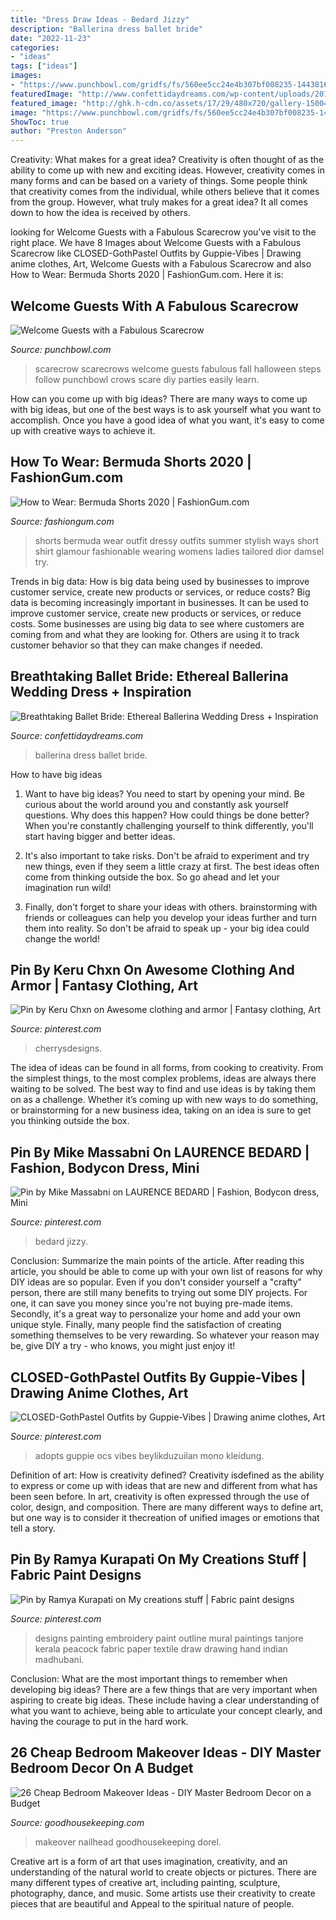 ```yaml
---
title: "Dress Draw Ideas - Bedard Jizzy"
description: "Ballerina dress ballet bride"
date: "2022-11-23"
categories:
- "ideas"
tags: ["ideas"]
images:
- "https://www.punchbowl.com/gridfs/fs/560ee5cc24e4b307bf008235-1443816908"
featuredImage: "http://www.confettidaydreams.com/wp-content/uploads/2017/02/Ballerina-Wedding-Dress-25.jpg"
featured_image: "http://ghk.h-cdn.co/assets/17/29/480x720/gallery-1500491778-headboard.jpg"
image: "https://www.punchbowl.com/gridfs/fs/560ee5cc24e4b307bf008235-1443816908"
ShowToc: true
author: "Preston Anderson"
---
```



Creativity: What makes for a great idea?
Creativity is often thought of as the ability to come up with new and exciting ideas. However, creativity comes in many forms and can be based on a variety of things. Some people think that creativity comes from the individual, while others believe that it comes from the group. However, what truly makes for a great idea? It all comes down to how the idea is received by others.

	

		
looking for Welcome Guests with a Fabulous Scarecrow you've visit to the right place. We have 8 Images about Welcome Guests with a Fabulous Scarecrow like CLOSED-GothPastel Outfits by Guppie-Vibes | Drawing anime clothes, Art, Welcome Guests with a Fabulous Scarecrow and also How to Wear: Bermuda Shorts 2020 | FashionGum.com. Here it is:
		
    
## Welcome Guests With A Fabulous Scarecrow

<img loading=lazy src="https://www.punchbowl.com/gridfs/fs/560ee5cc24e4b307bf008235-1443816908" onerror="this.onerror=null;this.src='https://tse2.mm.bing.net/th?id=OIP.t5tBDxT6JNnXk3R4pEpgBgHaLG&amp;pid=15.1';" alt="Welcome Guests with a Fabulous Scarecrow">

_Source: punchbowl.com_

>scarecrow scarecrows welcome guests fabulous fall halloween steps follow punchbowl crows scare diy parties easily learn. 

	

How can you come up with big ideas?
There are many ways to come up with big ideas, but one of the best ways is to ask yourself what you want to accomplish. Once you have a good idea of what you want, it's easy to come up with creative ways to achieve it.

    
## How To Wear: Bermuda Shorts 2020 | FashionGum.com

<img loading=lazy src="http://fashiongum.com/wp-content/uploads/2015/04/Bermuda-Shorts-5.jpg" onerror="this.onerror=null;this.src='https://tse3.mm.bing.net/th?id=OIP.WHoMNzsUvYA7_NYp7Qdt4gHaLH&amp;pid=15.1';" alt="How to Wear: Bermuda Shorts 2020 | FashionGum.com">

_Source: fashiongum.com_

>shorts bermuda wear outfit dressy outfits summer stylish ways short shirt glamour fashionable wearing womens ladies tailored dior damsel try. 

	

Trends in big data: How is big data being used by businesses to improve customer service, create new products or services, or reduce costs?
Big data is becoming increasingly important in businesses. It can be used to improve customer service, create new products or services, or reduce costs. Some businesses are using big data to see where customers are coming from and what they are looking for. Others are using it to track customer behavior so that they can make changes if needed.

    
## Breathtaking Ballet Bride: Ethereal Ballerina Wedding Dress + Inspiration

<img loading=lazy src="http://www.confettidaydreams.com/wp-content/uploads/2017/02/Ballerina-Wedding-Dress-25.jpg" onerror="this.onerror=null;this.src='https://tse1.mm.bing.net/th?id=OIP.zeyylN5DFCZBYsEOxxE-yAHaLG&amp;pid=15.1';" alt="Breathtaking Ballet Bride: Ethereal Ballerina Wedding Dress + Inspiration">

_Source: confettidaydreams.com_

>ballerina dress ballet bride. 

	

How to have big ideas
1. Want to have big ideas? You need to start by opening your mind. Be curious about the world around you and constantly ask yourself questions. Why does this happen? How could things be done better? When you're constantly challenging yourself to think differently, you'll start having bigger and better ideas.
2. It's also important to take risks. Don't be afraid to experiment and try new things, even if they seem a little crazy at first. The best ideas often come from thinking outside the box. So go ahead and let your imagination run wild!

3. Finally, don't forget to share your ideas with others. brainstorming with friends or colleagues can help you develop your ideas further and turn them into reality. So don't be afraid to speak up - your big idea could change the world!

    
## Pin By Keru Chxn On Awesome Clothing And Armor | Fantasy Clothing, Art

<img loading=lazy src="https://i.pinimg.com/736x/7f/a8/b0/7fa8b0b42e1ed3a453e42d20f8a7935e--manga-clothes-character-outfits.jpg" onerror="this.onerror=null;this.src='https://tse1.mm.bing.net/th?id=OIP.lc_WLneEP09Ei7pwIlj9ggHaM0&amp;pid=15.1';" alt="Pin by Keru Chxn on Awesome clothing and armor | Fantasy clothing, Art">

_Source: pinterest.com_

>cherrysdesigns. 

	

The idea of ideas can be found in all forms, from cooking to creativity. From the simplest things, to the most complex problems, ideas are always there waiting to be solved. The best way to find and use ideas is by taking them on as a challenge. Whether it’s coming up with new ways to do something, or brainstorming for a new business idea, taking on an idea is sure to get you thinking outside the box.

    
## Pin By Mike Massabni On LAURENCE BEDARD | Fashion, Bodycon Dress, Mini

<img loading=lazy src="https://i.pinimg.com/736x/0c/b2/f6/0cb2f625042b67a6c6d9b8b9fd0f6b3b.jpg" onerror="this.onerror=null;this.src='https://tse4.mm.bing.net/th?id=OIP.Zhna1gwvnYGrH4si80hDlAHaLH&amp;pid=15.1';" alt="Pin by Mike Massabni on LAURENCE BEDARD | Fashion, Bodycon dress, Mini">

_Source: pinterest.com_

>bedard jizzy. 

	

Conclusion: Summarize the main points of the article.
After reading this article, you should be able to come up with your own list of reasons for why DIY ideas are so popular. Even if you don't consider yourself a "crafty" person, there are still many benefits to trying out some DIY projects. For one, it can save you money since you're not buying pre-made items. Secondly, it's a great way to personalize your home and add your own unique style. Finally, many people find the satisfaction of creating something themselves to be very rewarding. So whatever your reason may be, give DIY a try - who knows, you might just enjoy it!

    
## CLOSED-GothPastel Outfits By Guppie-Vibes | Drawing Anime Clothes, Art

<img loading=lazy src="https://i.pinimg.com/736x/7c/4a/3f/7c4a3fd169c3c4f52749478728fc69b8.jpg" onerror="this.onerror=null;this.src='https://tse1.mm.bing.net/th?id=OIP.BBOAlsxZSF0Yu_aVcTznsgHaKP&amp;pid=15.1';" alt="CLOSED-GothPastel Outfits by Guppie-Vibes | Drawing anime clothes, Art">

_Source: pinterest.com_

>adopts guppie ocs vibes beylikduzuilan mono kleidung. 

	

Definition of art: How is creativity defined?
Creativity isdefined as the ability to express or come up with ideas that are new and different from what has been seen before. In art, creativity is often expressed through the use of color, design, and composition. There are many different ways to define art, but one way is to consider it thecreation of unified images or emotions that tell a story.

    
## Pin By Ramya Kurapati On My Creations Stuff | Fabric Paint Designs

<img loading=lazy src="https://i.pinimg.com/736x/6d/60/f4/6d60f419fbef39c4ae12f8916b3bb1e6.jpg" onerror="this.onerror=null;this.src='https://tse1.mm.bing.net/th?id=OIP.D7Vhmo8npHD4tkaHu5QhNgHaJ4&amp;pid=15.1';" alt="Pin by Ramya Kurapati on My creations stuff | Fabric paint designs">

_Source: pinterest.com_

>designs painting embroidery paint outline mural paintings tanjore kerala peacock fabric paper textile draw drawing hand indian madhubani. 

	

Conclusion: What are the most important things to remember when developing big ideas?
There are a few things that are very important when aspiring to create big ideas. These include having a clear understanding of what you want to achieve, being able to articulate your concept clearly, and having the courage to put in the hard work.

    
## 26 Cheap Bedroom Makeover Ideas - DIY Master Bedroom Decor On A Budget

<img loading=lazy src="http://ghk.h-cdn.co/assets/17/29/480x720/gallery-1500491778-headboard.jpg" onerror="this.onerror=null;this.src='https://tse1.mm.bing.net/th?id=OIP.yHx6GZ5xG5wwi6HL45T0OAHaLH&amp;pid=15.1';" alt="26 Cheap Bedroom Makeover Ideas - DIY Master Bedroom Decor on a Budget">

_Source: goodhousekeeping.com_

>makeover nailhead goodhousekeeping dorel. 

	

Creative art is a form of art that uses imagination, creativity, and an understanding of the natural world to create objects or pictures. There are many different types of creative art, including painting, sculpture, photography, dance, and music. Some artists use their creativity to create pieces that are beautiful and Appeal to the spiritual nature of people.

